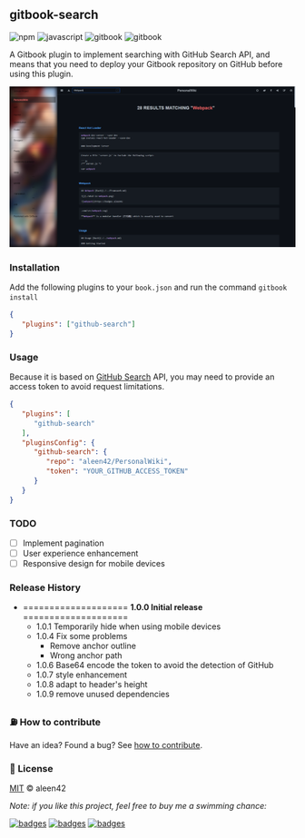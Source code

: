 ## gitbook-search

![npm](https://badges.aleen42.com/src/npm.svg) ![javascript](https://badges.aleen42.com/src/javascript.svg) ![gitbook](https://badges.aleen42.com/src/gitbook_1.svg) ![gitbook](https://badges.aleen42.com/src/gitbook_2.svg)

A Gitbook plugin to implement searching with GitHub Search API, and means that you need to deploy your Gitbook repository on GitHub before using this plugin.

![github-search](./preview.png)

### Installation

Add the following plugins to your `book.json` and run the command `gitbook install`

```json
{
   "plugins": ["github-search"]
}
```

### Usage

Because it is based on [GitHub Search](https://docs.github.com/en/rest/reference/search#search-code) API, you may need to provide an access token to avoid request limitations.

```json
{
   "plugins": [
      "github-search"
   ],
   "pluginsConfig": {
      "github-search": {
         "repo": "aleen42/PersonalWiki",
         "token": "YOUR_GITHUB_ACCESS_TOKEN"
      }
   }
}
```

### TODO

- [ ] Implement pagination
- [ ] User experience enhancement
- [ ] Responsive design for mobile devices

### Release History

* ==================== **1.0.0 Initial release** ====================
    * 1.0.1 Temporarily hide when using mobile devices
    * 1.0.4 Fix some problems
        * Remove anchor outline
        * Wrong anchor path
    * 1.0.6 Base64 encode the token to avoid the detection of GitHub
    * 1.0.7 style enhancement
    * 1.0.8 adapt to header's height
    * 1.0.9 remove unused dependencies

### :fuelpump: How to contribute

Have an idea? Found a bug? See [how to contribute](https://wiki.aleen42.com/contribution.html).

### :scroll: License

[MIT](https://wiki.aleen42.com/MIT.html) © aleen42

*Note: if you like this project, feel free to buy me a swimming chance:*

[![badges](https://badges.aleen42.com/src/paypal.svg)](http://paypal.me/aleen42) [![badges](https://badges.aleen42.com/src/patreon.svg)](https://www.patreon.com/aleen42) [![badges](https://badges.aleen42.com/src/buymeacoffee.svg)](https://www.buymeacoffee.com/aleen42)
